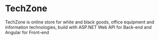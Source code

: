 # TechZone
TechZone is online store for white and black goods, office equipment and information technologies, build with ASP.NET Web API for Back-end and Angular for Front-end
